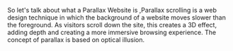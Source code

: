 So let's talk about what a Parallax Website is ,Parallax scrolling is a web design technique in which the background of a website moves slower than the foreground. As visitors scroll down the site, this creates a 3D effect, adding depth and creating a more immersive browsing experience. The concept of parallax is based on optical illusion.
